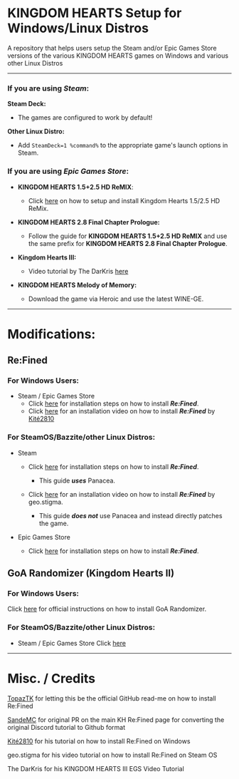 # KINGDOM HEARTS Setup for Windows/Linux Distros

A repository that helps users setup the Steam and/or Epic Games Store versions of the various KINGDOM HEARTS games on Windows and various other Linux Distros

----

### If you are using ***Steam***:

**Steam Deck:**
   - The games are configured to work by default!

**Other Linux Distro:**
   - Add `SteamDeck=1 %command%` to the appropriate game's launch options in Steam.

### If you are using ***Epic Games Store***:

- **KINGDOM HEARTS 1.5+2.5 HD ReMIX**:
   - Click [here](https://github.com/KHOmega/KH-PC-and-Linux-Setup/blob/main/vanilla-linux-setup.md) on how to setup and install Kingdom Hearts 1.5/2.5 HD ReMix.

- **KINGDOM HEARTS 2.8 Final Chapter Prologue:**
    - Follow the guide for **KINGDOM HEARTS 1.5+2.5 HD ReMIX** and use the same prefix for **KINGDOM HEARTS 2.8 Final Chapter Prologue**.

- **Kingdom Hearts III:**
    - Video tutorial by The DarKris [here](https://www.youtube.com/watch?v=8K3QkvKC0UU)

- **KINGDOM HEARTS Melody of Memory:**
  - Download the game via Heroic and use the latest WINE-GE.
----

# Modifications:

## Re:Fined
### For Windows Users:
- Steam / Epic Games Store
    - Click [here](https://github.com/KHOmega/KH-PC-and-Linux-Setup/blob/main/refined-windows-setup.md) for installation steps on how to install ***Re:Fined***.
    - Click [here](https://www.youtube.com/watch?v=m1IRz-_uCmc&) for an installation video on how to install ***Re:Fined*** by [Kité2810](https://github.com/Kite2810)

### For SteamOS/Bazzite/other Linux Distros:
 - Steam
    - Click [here](https://github.com/KHOmega/KH-PC-and-Linux-Setup/blob/main/refined-steam-linux-setup.md) for installation steps on how to install ***Re:Fined***.
     
       - This guide ***uses*** Panacea.
    - Click [here](https://www.youtube.com/watch?v=EV6HlD90ePw&) for an installation video on how to install ***Re:Fined*** by geo.stigma.
     
       - This guide ***does not*** use Panacea and instead directly patches the game.

- Epic Games Store
    - Click [here](https://github.com/KHOmega/KH-PC-and-Linux-Setup/blob/main/refined-egs-linux-setup.md) for installation steps on how to install ***Re:Fined***.

## GoA Randomizer (Kingdom Hearts II)

### For Windows Users:
Click [here](https://tommadness.github.io/KH2Randomizer/setup/Panacea-ModLoader/) for official instructions on how to install GoA Randomizer.

### For SteamOS/Bazzite/other Linux Distros:
- Steam / Epic Games Store
Click [here](https://github.com/KHOmega/KH-PC-and-Linux-Setup/blob/main/GoA-Randomizer-linux-setup.md)

----

# Misc. / Credits

[TopazTK](https://github.com/TopazTK) for letting this be the official GitHub read-me on how to install Re:Fined

[SandeMC](https://github.com/SandeMC) for original PR on the main KH Re:Fined page for converting the original Discord tutorial to Github format

[Kité2810](https://github.com/Kite2810) for his tutorial on how to install Re:Fined on Windows

geo.stigma for his video tutorial on how to install Re:Fined on Steam OS

The DarKris for his KINGDOM HEARTS III EGS Video Tutorial
